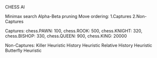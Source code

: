 CHESS AI

Minimax search
Alpha-Beta pruning
Move ordering: 1.Captures 2.Non-Captures

Captures:
    chess.PAWN: 100,
    chess.ROOK: 500,
    chess.KNIGHT: 320,
    chess.BISHOP: 330,
    chess.QUEEN: 900,
    chess.KING: 20000

Non-Captures:
    Killer Heuristic
    History Heuristic
    Relative History Heuristic
    Butterfly Heuristic
